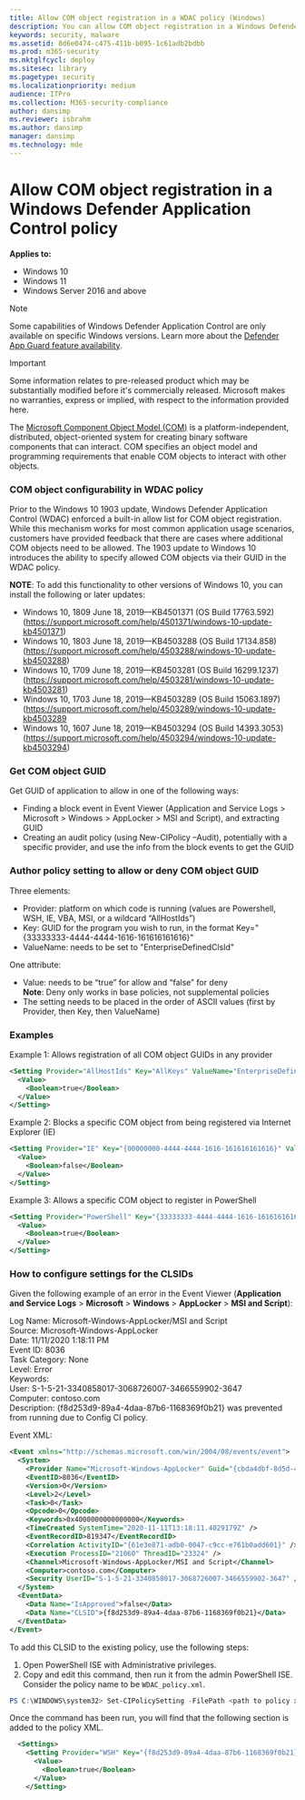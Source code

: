 ```yaml
---
title: Allow COM object registration in a WDAC policy (Windows)
description: You can allow COM object registration in a Windows Defender Application Control policy.
keywords: security, malware
ms.assetid: 8d6e0474-c475-411b-b095-1c61adb2bdbb
ms.prod: m365-security
ms.mktglfcycl: deploy
ms.sitesec: library
ms.pagetype: security
ms.localizationpriority: medium
audience: ITPro
ms.collection: M365-security-compliance
author: dansimp
ms.reviewer: isbrahm
ms.author: dansimp
manager: dansimp
ms.technology: mde
---
```


# Allow COM object registration in a Windows Defender Application Control policy

**Applies to:**

-   Windows 10
-   Windows 11
-   Windows Server 2016 and above

>[!NOTE]
>Some capabilities of Windows Defender Application Control are only available on specific Windows versions. Learn more about the [Defender App Guard feature availability](feature-availability.md).

>[!IMPORTANT]
>Some information relates to pre-released product which may be substantially modified before it's commercially released. Microsoft makes no warranties, express or implied, with respect to the information provided here.

The [Microsoft Component Object Model (COM)](/windows/desktop/com/the-component-object-model) is a platform-independent, distributed, object-oriented system for creating binary software components that can interact. COM specifies an object model and programming requirements that enable COM objects to interact with other objects.

### COM object configurability in WDAC policy

Prior to the Windows 10 1903 update, Windows Defender Application Control (WDAC) enforced a built-in allow list for COM object registration. While this mechanism works for most common application usage scenarios, customers have provided feedback that there are cases where additional COM objects need to be allowed. The 1903 update to Windows 10 introduces the ability to specify allowed COM objects via their GUID in the WDAC policy.

**NOTE**: To add this functionality to other versions of Windows 10, you can install the following or later updates:

- Windows 10, 1809 June 18, 2019—KB4501371 (OS Build 17763.592) (https://support.microsoft.com/help/4501371/windows-10-update-kb4501371)
- Windows 10, 1803 June 18, 2019—KB4503288 (OS Build 17134.858) (https://support.microsoft.com/help/4503288/windows-10-update-kb4503288)
- Windows 10, 1709 June 18, 2019—KB4503281 (OS Build 16299.1237) (https://support.microsoft.com/help/4503281/windows-10-update-kb4503281) 
- Windows 10, 1703 June 18, 2019—KB4503289 (OS Build 15063.1897) (https://support.microsoft.com/help/4503289/windows-10-update-kb4503289
- Windows 10, 1607 June 18, 2019—KB4503294 (OS Build 14393.3053) (https://support.microsoft.com/help/4503294/windows-10-update-kb4503294)

### Get COM object GUID

Get GUID of application to allow in one of the following ways:
- Finding a block event in Event Viewer (Application and Service Logs > Microsoft > Windows > AppLocker > MSI and Script), and extracting GUID
- Creating an audit policy (using New-CIPolicy –Audit), potentially with a specific provider, and use the info from the block events to get the GUID

### Author policy setting to allow or deny COM object GUID

Three elements:
- Provider: platform on which code is running (values are  Powershell, WSH, IE, VBA, MSI, or a wildcard “AllHostIds”)
- Key: GUID for the program you wish to run, in the format Key="{33333333-4444-4444-1616-161616161616}"
- ValueName: needs to be set to "EnterpriseDefinedClsId"

One attribute:
- Value: needs to be “true” for allow and “false” for deny<br/>
  **Note**: Deny only works in base policies, not supplemental policies
- The setting needs to be placed in the order of ASCII values (first by Provider, then Key, then ValueName)

### Examples

Example 1: Allows registration of all COM object GUIDs in any provider

```xml
<Setting Provider="AllHostIds" Key="AllKeys" ValueName="EnterpriseDefinedClsId">
  <Value>
    <Boolean>true</Boolean>
  </Value>
</Setting>
```

Example 2: Blocks a specific COM object from being registered via Internet Explorer (IE)

```xml
<Setting Provider="IE" Key="{00000000-4444-4444-1616-161616161616}" ValueName="EnterpriseDefinedClsId">
  <Value>
    <Boolean>false</Boolean>
  </Value>
</Setting>
```

Example 3: Allows a specific COM object to register in PowerShell

```xml
<Setting Provider="PowerShell" Key="{33333333-4444-4444-1616-161616161616}" ValueName="EnterpriseDefinedClsId">
  <Value>
    <Boolean>true</Boolean>
  </Value>
</Setting>
```
### How to configure settings for the CLSIDs

Given the following example of an error in the Event Viewer (**Application and Service Logs** > **Microsoft** > **Windows** > **AppLocker** > **MSI and Script**):

Log Name: Microsoft-Windows-AppLocker/MSI and Script<br/>
Source: Microsoft-Windows-AppLocker<br/>
Date: 11/11/2020 1:18:11 PM<br/>
Event ID: 8036<br/>
Task Category: None<br/>
Level: Error<br/>
Keywords:<br/>
User: S-1-5-21-3340858017-3068726007-3466559902-3647<br/>
Computer: contoso.com<br/>
Description: {f8d253d9-89a4-4daa-87b6-1168369f0b21} was prevented from running due to Config CI policy.<br/>

Event XML:

```XML
<Event xmlns="http://schemas.microsoft.com/win/2004/08/events/event">
  <System>
    <Provider Name="Microsoft-Windows-AppLocker" Guid="{cbda4dbf-8d5d-4f69-9578-be14aa540d22}" />
    <EventID>8036</EventID>
    <Version>0</Version>
    <Level>2</Level>
    <Task>0</Task>
    <Opcode>0</Opcode>
    <Keywords>0x4000000000000000</Keywords>
    <TimeCreated SystemTime="2020-11-11T13:18:11.4029179Z" />
    <EventRecordID>819347</EventRecordID>
    <Correlation ActivityID="{61e3e871-adb0-0047-c9cc-e761b0add601}" />
    <Execution ProcessID="21060" ThreadID="23324" />
    <Channel>Microsoft-Windows-AppLocker/MSI and Script</Channel>
    <Computer>contoso.com</Computer>
    <Security UserID="S-1-5-21-3340858017-3068726007-3466559902-3647" />
  </System>
  <EventData>
    <Data Name="IsApproved">false</Data>
    <Data Name="CLSID">{f8d253d9-89a4-4daa-87b6-1168369f0b21}</Data>
  </EventData>
</Event>
```

To add this CLSID to the existing policy, use the following steps:

1. Open PowerShell ISE with Administrative privileges.
2. Copy and edit this command, then run it from the admin PowerShell ISE. Consider the policy name to be `WDAC_policy.xml`.

```PowerShell
PS C:\WINDOWS\system32> Set-CIPolicySetting -FilePath <path to policy xml>\WDAC_policy.xml -Key "{f8d253d9-89a4-4daa-87b6-1168369f0b21}" -Provider WSH -Value true -ValueName EnterpriseDefinedClsId -ValueType Boolean
```

Once the command has been run, you will find that the following section is added to the policy XML.

```XML
  <Settings>
    <Setting Provider="WSH" Key="{f8d253d9-89a4-4daa-87b6-1168369f0b21}" ValueName="EnterpriseDefinedClsId">
      <Value>
        <Boolean>true</Boolean>
      </Value>
    </Setting>
```